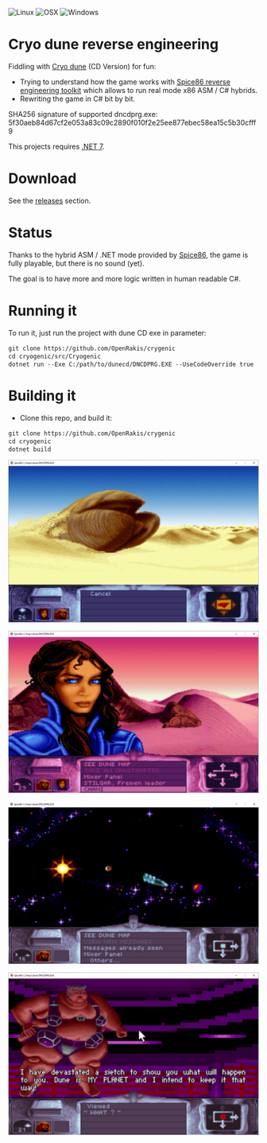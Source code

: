 ![Linux](https://img.shields.io/badge/-Linux-grey?logo=linux)
![OSX](https://img.shields.io/badge/-OSX-black?logo=apple)
![Windows](https://img.shields.io/badge/-Windows-red?logo=windows)

# Cryo dune reverse engineering

Fiddling with [Cryo dune](https://en.wikipedia.org/wiki/Dune_(video_game)) (CD Version) for fun:
 - Trying to understand how the game works with [Spice86 reverse engineering toolkit](https://github.com/OpenRakis/Spice86) which allows to run real mode x86 ASM / C# hybrids.
 - Rewriting the game in C# bit by bit.

SHA256 signature of supported dncdprg.exe: 5f30aeb84d67cf2e053a83c09c2890f010f2e25ee877ebec58ea15c5b30cfff9

This projects requires [.NET 7](https://dotnet.microsoft.com/en-us/download/dotnet/7.0).

# Download
See the [releases](https://github.com/OpenRakis/Cryogenic/releases) section.

# Status
Thanks to the hybrid ASM / .NET mode provided by [Spice86](https://github.com/OpenRakis/Spice86), the game is fully playable, but there is no sound (yet).

The goal is to have more and more logic written in human readable C#.

# Running it
To run it, just run the project with dune CD exe in parameter:

```
git clone https://github.com/OpenRakis/crygenic
cd cryogenic/src/Cryogenic
dotnet run --Exe C:/path/to/dunecd/DNCDPRG.EXE --UseCodeOverride true
```

# Building it
 - Clone this repo, and build it:

```
git clone https://github.com/OpenRakis/crygenic
cd cryogenic
dotnet build
```

![](doc/cryodune_worm.png)

![](doc/cryodune_chani.PNG)

![](doc/cryodune_send_spice.png)

![](doc/cryodune_harkonen.PNG)
